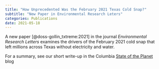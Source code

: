 ```yaml
---
title: "How Unprecedented Was the February 2021 Texas Cold Snap?"
subtitle: "New Paper in Environmental Research Leters"
categories: Publications
date: 2021-05-18
---
```


A new paper [@doss-gollin_txtreme:2021] in the journal *Environmental Research Letters* examines the drivers of the February 2021 cold snap that left millions across Texas without electricity and water.

For a summary, see our short write-up in the Columbia [State of the Planet](https://news.climate.columbia.edu/2021/03/16/unprecedented-texas-cold-snap/) blog
